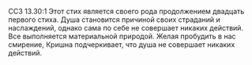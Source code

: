 ССЗ 13.30:1	Этот стих является своего рода продолжением двадцать первого стиха. Душа становится причиной своих страданий и наслаждений, однако сама по себе не совершает никаких действий. Все выполняется материальной природой. Желая пробудить в нас смирение, Кришна подчеркивает, что душа не совершает никаких действий.